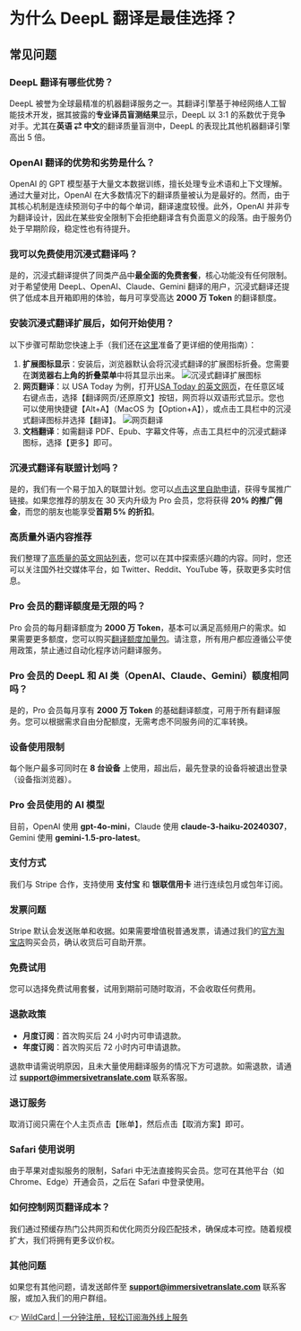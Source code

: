 # 为什么 DeepL 翻译是最佳选择？

## 常见问题

### DeepL 翻译有哪些优势？

DeepL 被誉为全球最精准的机器翻译服务之一。其翻译引擎基于神经网络人工智能技术开发，据其披露的**专业译员盲测结果**显示，DeepL 以 3:1 的系数优于竞争对手。尤其在**英语 ⇄ 中文**的翻译质量盲测中，DeepL 的表现比其他机器翻译引擎高出 5 倍。

### OpenAI 翻译的优势和劣势是什么？

OpenAI 的 GPT 模型基于大量文本数据训练，擅长处理专业术语和上下文理解。通过大量对比，OpenAI 在大多数情况下的翻译质量被认为是最好的。然而，由于其核心机制是连续预测句子中的每个单词，翻译速度较慢。此外，OpenAI 并非专为翻译设计，因此在某些安全限制下会拒绝翻译含有负面意义的段落。由于服务仍处于早期阶段，稳定性也有待提升。

### 我可以免费使用沉浸式翻译吗？

是的，沉浸式翻译提供了同类产品中**最全面的免费套餐**，核心功能没有任何限制。对于希望使用 DeepL、OpenAI、Claude、Gemini 翻译的用户，沉浸式翻译还提供了低成本且开箱即用的体验，每月可享受高达 **2000 万 Token** 的翻译额度。

### 安装沉浸式翻译扩展后，如何开始使用？

以下步骤可帮助您快速上手（我们还在[这里](https://immersivetranslate.com/zh-Hans/pricing/docs/usage/)准备了更详细的使用指南）：

1. **扩展图标显示**：安装后，浏览器默认会将沉浸式翻译的扩展图标折叠。您需要在**浏览器右上角的折叠菜单**中将其显示出来。
   ![沉浸式翻译扩展图标](https://bbtdd.com/img/4792858860.webp)
2. **网页翻译**：以 USA Today 为例，打开[USA Today 的英文网页](https://www.usatoday.com/)，在任意区域右键点击，选择【翻译网页/还原原文】按钮，网页将以双语形式显示。您也可以使用快捷键【Alt+A】（MacOS 为【Option+A】），或点击工具栏中的沉浸式翻译图标并选择【翻译】。
   ![网页翻译](https://bbtdd.com/img/3392687673754642.webp)
3. **文档翻译**：如需翻译 PDF、Epub、字幕文件等，点击工具栏中的沉浸式翻译图标，选择【更多】即可。

### 沉浸式翻译有联盟计划吗？

是的，我们有一个易于加入的联盟计划。您可以[点击这里自助申请](https://immersive-translate.getrewardful.com)，获得专属推广链接。如果您推荐的朋友在 30 天内升级为 Pro 会员，您将获得 **20% 的推广佣金**，而您的朋友也能享受**首期 5% 的折扣**。

### 高质量外语内容推荐

我们整理了[高质量的英文网站列表](https://immersivetranslate.com/docs/sites)，您可以在其中探索感兴趣的内容。同时，您还可以关注国外社交媒体平台，如 Twitter、Reddit、YouTube 等，获取更多实时信息。

### Pro 会员的翻译额度是无限的吗？

Pro 会员的每月翻译额度为 **2000 万 Token**，基本可以满足高频用户的需求。如果需要更多额度，您可以购买[翻译额度加量包](https://immersivetranslate.com/topup/?type=open_ai)。请注意，所有用户都应遵循公平使用政策，禁止通过自动化程序访问翻译服务。

### Pro 会员的 DeepL 和 AI 类（OpenAI、Claude、Gemini）额度相同吗？

是的，Pro 会员每月享有 **2000 万 Token** 的基础翻译额度，可用于所有翻译服务。您可以根据需求自由分配额度，无需考虑不同服务间的汇率转换。

### 设备使用限制

每个账户最多可同时在 **8 台设备** 上使用，超出后，最先登录的设备将被退出登录（设备指浏览器）。

### Pro 会员使用的 AI 模型

目前，OpenAI 使用 **gpt-4o-mini**，Claude 使用 **claude-3-haiku-20240307**，Gemini 使用 **gemini-1.5-pro-latest**。

### 支付方式

我们与 Stripe 合作，支持使用 **支付宝** 和 **银联信用卡** 进行连续包月或包年订阅。

### 发票问题

Stripe 默认会发送账单和收据。如果需要增值税普通发票，请通过我们的[官方淘宝店](https://m.tb.cn/h.g8Ch6CFM0jXjbkB?tk=t8Cf3X369rw)购买会员，确认收货后可自助开票。

### 免费试用

您可以选择免费试用套餐，试用到期前可随时取消，不会收取任何费用。

### 退款政策

- **月度订阅**：首次购买后 24 小时内可申请退款。
- **年度订阅**：首次购买后 72 小时内可申请退款。
  
退款申请需说明原因，且未大量使用翻译服务的情况下方可退款。如需退款，请通过 **support@immersivetranslate.com** 联系客服。

### 退订服务

取消订阅只需在个人主页点击【账单】，然后点击【取消方案】即可。

### Safari 使用说明

由于苹果对虚拟服务的限制，Safari 中无法直接购买会员。您可在其他平台（如 Chrome、Edge）开通会员，之后在 Safari 中登录使用。

### 如何控制网页翻译成本？

我们通过预缓存热门公共网页和优化网页分段匹配技术，确保成本可控。随着规模扩大，我们将拥有更多议价权。

### 其他问题

如果您有其他问题，请发送邮件至 **support@immersivetranslate.com** 联系客服，或加入我们的用户群组。

👉 [WildCard | 一分钟注册，轻松订阅海外线上服务](https://bbtdd.com/WildCard)
